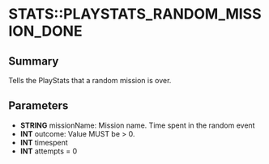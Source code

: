 # STATS::PLAYSTATS_RANDOM_MISSION_DONE

## Summary
Tells the PlayStats that a random mission is over.

## Parameters
* **STRING** missionName:
Mission name.
Time spent in the random event
* **INT** outcome: Value MUST be > 0.
* **INT** timespent
* **INT** attempts = 0